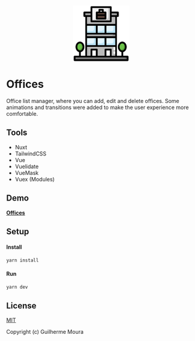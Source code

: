 <p align="center">
  <img
		style="object: contain; height: 150px"
		src="https://raw.githubusercontent.com/glhrmoura/offices/main/src/static/logo.png"
	/>
</p>

# Offices

Office list manager, where you can add, edit and delete offices. Some animations and transitions were added to make the user experience more comfortable.

## Tools

-   Nuxt
-   TailwindCSS
-   Vue
-   Vuelidate
-   VueMask
-   Vuex (Modules)

## Demo

[**Offices**](https://charming-hotteok-8dc02a.netlify.app)

## Setup

#### Install

```
yarn install
```

#### Run

```
yarn dev
```

## License

[MIT](https://github.com/glhrmoura/offices/blob/main/LICENSE)

Copyright (c) Guilherme Moura
